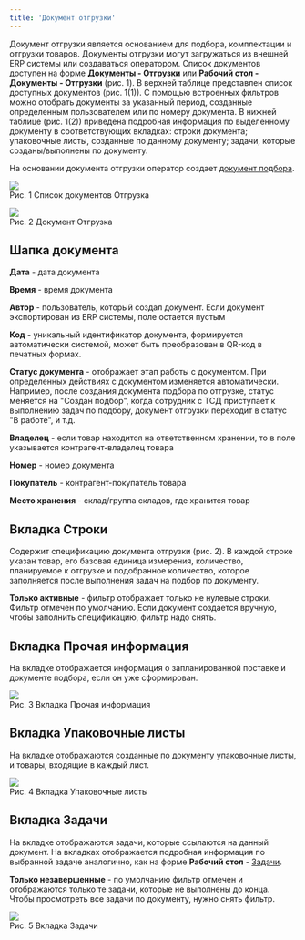 ```yaml
---
title: 'Документ отгрузки' 
---
```


Документ отгрузки является основанием для подбора, комплектации и отгрузки товаров.  Документы отгрузки могут загружаться из внешней ERP системы или 
создаваться оператором. Список документов доступен на форме **Документы - Отгрузки** или **Рабочий стол - Документы - Отгрузки** (рис. 1). 
В верхней таблице представлен список доступных документов (рис. 1(1)). С помощью встроенных фильтров можно отобрать документы за указанный период, 
созданные определенным пользователем или по номеру документа. В нижней таблице (рис. 1(2)) приведена  подробная информация по выделенному документу в 
соответствующих вкладках: строки документа; упаковочные листы, созданные по данному документу; задачи, которые созданы/выполнены по документу.

На основании документа отгрузки оператор создает [документ подбора](doc_selection.md).

![](img/doc_shipment1.png)  
Рис. 1 Список документов Отгрузка

![](img/doc_shipment2.png)  
Рис. 2 Документ Отгрузка  


## Шапка документа

**Дата** - дата документа

**Время** - время документа

**Автор** - пользователь, который создал документ. Если документ экспортирован из ERP системы, поле остается пустым

**Код** - уникальный идентификатор документа, формируется автоматически системой, может быть преобразован в QR-код в печатных формах.

**Статус документа** - отображает этап работы с документом. При определенных действиях с документом изменяется автоматически. Например, после создания документа подбора по отгрузке, статус меняется на "Создан подбор", когда сотрудник с ТСД приступает к выполнению задач по подбору, документ отгрузки переходит в статус "В работе", и т.д.

**Владелец** - если товар находится на ответственном хранении, то  в поле указывается контрагент-владелец товара

**Номер** - номер документа

**Покупатель** - контрагент-покупатель товара

**Место хранения** - склад/группа складов, где хранится товар


## Вкладка Строки

Содержит спецификацию документа отгрузки (рис. 2). В каждой строке указан товар, его базовая единица измерения, количество, планируемое к отгрузке и 
подобранное количество, которое заполняется после выполнения задач на подбор по документу.

**Только активные** - фильтр отображает только не нулевые строки. Фильтр отмечен по умолчанию. Если документ создается вручную, 
чтобы заполнить спецификацию, фильтр надо снять.


## Вкладка Прочая информация

На вкладке отображается информация о запланированной поставке и документе подбора, если он уже сформирован. 

![](img/doc_shipment3.png)  
Рис. 3 Вкладка Прочая информация  


## Вкладка Упаковочные листы

На вкладке отображаются созданные по документу упаковочные листы, и товары, входящие в каждый лист.

![](img/doc_shipment4.png)  
Рис. 4 Вкладка Упаковочные листы


## Вкладка Задачи

На вкладке отображаются задачи, которые ссылаются на данный документ. 
На вкладках отображается подробная информация по выбранной задаче аналогично, как на форме **Рабочий стол** - [Задачи](../../task.md).

**Только незавершенные** - по умолчанию фильтр отмечен и отображаются только те задачи, которые не выполнены до конца. 
Чтобы просмотреть все задачи по документу, нужно снять фильтр.

![](img/doc_shipment5.png)  
Рис. 5 Вкладка Задачи  


